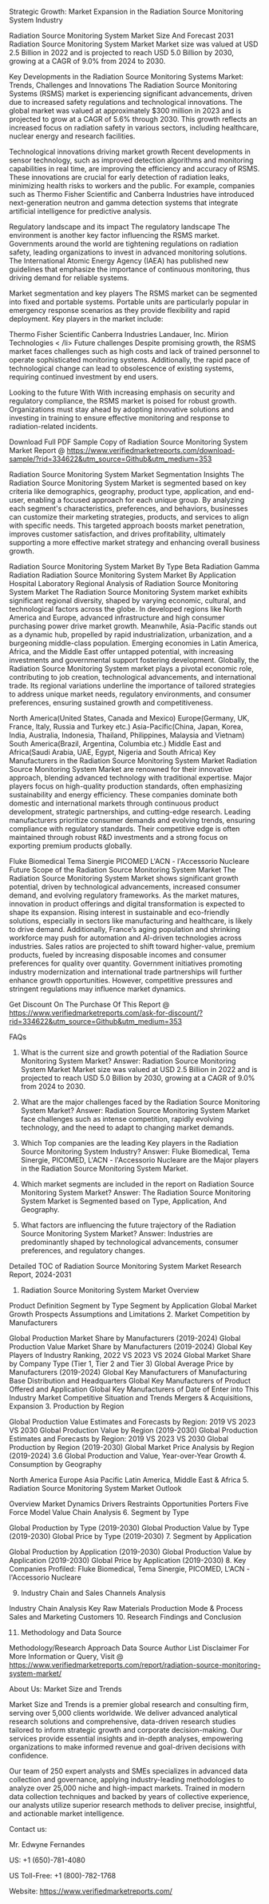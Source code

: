 Strategic Growth: Market Expansion in the Radiation Source Monitoring System Industry


Radiation Source Monitoring System Market Size And Forecast 2031
Radiation Source Monitoring System Market Market size was valued at USD 2.5 Billion in 2022 and is projected to reach USD 5.0 Billion by 2030, growing at a CAGR of 9.0% from 2024 to 2030.

Key Developments in the Radiation Source Monitoring Systems Market: Trends, Challenges and Innovations
The Radiation Source Monitoring Systems (RSMS) market is experiencing significant advancements, driven due to increased safety regulations and technological innovations. The global market was valued at approximately $300 million in 2023 and is projected to grow at a CAGR of 5.6% through 2030. This growth reflects an increased focus on radiation safety in various sectors, including healthcare, nuclear energy and research facilities.

Technological innovations driving market growth
Recent developments in sensor technology, such as improved detection algorithms and monitoring capabilities in real time, are improving the efficiency and accuracy of RSMS. These innovations are crucial for early detection of radiation leaks, minimizing health risks to workers and the public. For example, companies such as Thermo Fisher Scientific and Canberra Industries have introduced next-generation neutron and gamma detection systems that integrate artificial intelligence for predictive analysis.

Regulatory landscape and its impact
The regulatory landscape The environment is another key factor influencing the RSMS market. Governments around the world are tightening regulations on radiation safety, leading organizations to invest in advanced monitoring solutions. The International Atomic Energy Agency (IAEA) has published new guidelines that emphasize the importance of continuous monitoring, thus driving demand for reliable systems.

Market segmentation and key players
The RSMS market can be segmented into fixed and portable systems. Portable units are particularly popular in emergency response scenarios as they provide flexibility and rapid deployment. Key players in the market include:

Thermo Fisher Scientific
Canberra Industries
Landauer, Inc.
Mirion Technologies < /li>
Future challenges
Despite promising growth, the RSMS market faces challenges such as high costs and lack of trained personnel to operate sophisticated monitoring systems. Additionally, the rapid pace of technological change can lead to obsolescence of existing systems, requiring continued investment by end users.

Looking to the future
With With increasing emphasis on security and regulatory compliance, the RSMS market is poised for robust growth. Organizations must stay ahead by adopting innovative solutions and investing in training to ensure effective monitoring and response to radiation-related incidents.

Download Full PDF Sample Copy of Radiation Source Monitoring System Market Report @ https://www.verifiedmarketreports.com/download-sample/?rid=334622&utm_source=Github&utm_medium=353

Radiation Source Monitoring System Market Segmentation Insights
The Radiation Source Monitoring System Market is segmented based on key criteria like demographics, geography, product type, application, and end-user, enabling a focused approach for each unique group. By analyzing each segment's characteristics, preferences, and behaviors, businesses can customize their marketing strategies, products, and services to align with specific needs. This targeted approach boosts market penetration, improves customer satisfaction, and drives profitability, ultimately supporting a more effective market strategy and enhancing overall business growth.

Radiation Source Monitoring System Market By Type
Beta Radiation
Gamma Radiation
Radiation Source Monitoring System Market By Application
Hospital
Laboratory
Regional Analysis of Radiation Source Monitoring System Market
The Radiation Source Monitoring System market exhibits significant regional diversity, shaped by varying economic, cultural, and technological factors across the globe. In developed regions like North America and Europe, advanced infrastructure and high consumer purchasing power drive market growth. Meanwhile, Asia-Pacific stands out as a dynamic hub, propelled by rapid industrialization, urbanization, and a burgeoning middle-class population. Emerging economies in Latin America, Africa, and the Middle East offer untapped potential, with increasing investments and governmental support fostering development. Globally, the Radiation Source Monitoring System market plays a pivotal economic role, contributing to job creation, technological advancements, and international trade. Its regional variations underline the importance of tailored strategies to address unique market needs, regulatory environments, and consumer preferences, ensuring sustained growth and competitiveness.

North America(United States, Canada and Mexico)
Europe(Germany, UK, France, Italy, Russia and Turkey etc.)
Asia-Pacific(China, Japan, Korea, India, Australia, Indonesia, Thailand, Philippines, Malaysia and Vietnam)
South America(Brazil, Argentina, Columbia etc.)
Middle East and Africa(Saudi Arabia, UAE, Egypt, Nigeria and South Africa)
Key Manufacturers in the Radiation Source Monitoring System Market
Radiation Source Monitoring System Market are renowned for their innovative approach, blending advanced technology with traditional expertise. Major players focus on high-quality production standards, often emphasizing sustainability and energy efficiency. These companies dominate both domestic and international markets through continuous product development, strategic partnerships, and cutting-edge research. Leading manufacturers prioritize consumer demands and evolving trends, ensuring compliance with regulatory standards. Their competitive edge is often maintained through robust R&D investments and a strong focus on exporting premium products globally.

Fluke Biomedical
Tema Sinergie
PICOMED
L'ACN - l'Accessorio Nucleare
Future Scope of the Radiation Source Monitoring System Market
The Radiation Source Monitoring System Market shows significant growth potential, driven by technological advancements, increased consumer demand, and evolving regulatory frameworks. As the market matures, innovation in product offerings and digital transformation is expected to shape its expansion. Rising interest in sustainable and eco-friendly solutions, especially in sectors like manufacturing and healthcare, is likely to drive demand. Additionally, France’s aging population and shrinking workforce may push for automation and AI-driven technologies across industries. Sales ratios are projected to shift toward higher-value, premium products, fueled by increasing disposable incomes and consumer preferences for quality over quantity. Government initiatives promoting industry modernization and international trade partnerships will further enhance growth opportunities. However, competitive pressures and stringent regulations may influence market dynamics.

Get Discount On The Purchase Of This Report @ https://www.verifiedmarketreports.com/ask-for-discount/?rid=334622&utm_source=Github&utm_medium=353

FAQs
1. What is the current size and growth potential of the Radiation Source Monitoring System Market?
Answer: Radiation Source Monitoring System Market Market size was valued at USD 2.5 Billion in 2022 and is projected to reach USD 5.0 Billion by 2030, growing at a CAGR of 9.0% from 2024 to 2030.

2. What are the major challenges faced by the Radiation Source Monitoring System Market?
Answer: Radiation Source Monitoring System Market face challenges such as intense competition, rapidly evolving technology, and the need to adapt to changing market demands.

3. Which Top companies are the leading Key players in the Radiation Source Monitoring System Industry?
Answer: Fluke Biomedical, Tema Sinergie, PICOMED, L'ACN - l'Accessorio Nucleare are the Major players in the Radiation Source Monitoring System Market.

4. Which market segments are included in the report on Radiation Source Monitoring System Market?
Answer: The Radiation Source Monitoring System Market is Segmented based on Type, Application, And Geography.

5. What factors are influencing the future trajectory of the Radiation Source Monitoring System Market?
Answer: Industries are predominantly shaped by technological advancements, consumer preferences, and regulatory changes.

Detailed TOC of Radiation Source Monitoring System Market Research Report, 2024-2031
1. Radiation Source Monitoring System Market Overview

Product Definition
Segment by Type
Segment by Application
Global Market Growth Prospects
Assumptions and Limitations
2. Market Competition by Manufacturers

Global Production Market Share by Manufacturers (2019-2024)
Global Production Value Market Share by Manufacturers (2019-2024)
Global Key Players of Industry Ranking, 2022 VS 2023 VS 2024
Global Market Share by Company Type (Tier 1, Tier 2 and Tier 3)
Global Average Price by Manufacturers (2019-2024)
Global Key Manufacturers of Manufacturing Base Distribution and Headquarters
Global Key Manufacturers of Product Offered and Application
Global Key Manufacturers of Date of Enter into This Industry
Market Competitive Situation and Trends
Mergers & Acquisitions, Expansion
3. Production by Region

Global Production Value Estimates and Forecasts by Region: 2019 VS 2023 VS 2030
Global Production Value by Region (2019-2030)
Global Production Estimates and Forecasts by Region: 2019 VS 2023 VS 2030
Global Production by Region (2019-2030)
Global Market Price Analysis by Region (2019-2024) 3.6 Global Production and Value, Year-over-Year Growth
4. Consumption by Geography

North America
Europe
Asia Pacific
Latin America, Middle East & Africa
5. Radiation Source Monitoring System Market Outlook

Overview
Market Dynamics
Drivers
Restraints
Opportunities
Porters Five Force Model
Value Chain Analysis 
6. Segment by Type

Global Production by Type (2019-2030)
Global Production Value by Type (2019-2030)
Global Price by Type (2019-2030)
7. Segment by Application

Global Production by Application (2019-2030)
Global Production Value by Application (2019-2030)
Global Price by Application (2019-2030)
8. Key Companies Profiled: Fluke Biomedical, Tema Sinergie, PICOMED, L'ACN - l'Accessorio Nucleare

9. Industry Chain and Sales Channels Analysis

Industry Chain Analysis
Key Raw Materials
Production Mode & Process
Sales and Marketing
Customers
10. Research Findings and Conclusion

11. Methodology and Data Source

Methodology/Research Approach
Data Source
Author List
Disclaimer
For More Information or Query, Visit @ https://www.verifiedmarketreports.com/report/radiation-source-monitoring-system-market/

About Us: Market Size and Trends

Market Size and Trends is a premier global research and consulting firm, serving over 5,000 clients worldwide. We deliver advanced analytical research solutions and comprehensive, data-driven research studies tailored to inform strategic growth and corporate decision-making. Our services provide essential insights and in-depth analyses, empowering organizations to make informed revenue and goal-driven decisions with confidence.

Our team of 250 expert analysts and SMEs specializes in advanced data collection and governance, applying industry-leading methodologies to analyze over 25,000 niche and high-impact markets. Trained in modern data collection techniques and backed by years of collective experience, our analysts utilize superior research methods to deliver precise, insightful, and actionable market intelligence.

Contact us:

Mr. Edwyne Fernandes

US: +1 (650)-781-4080

US Toll-Free: +1 (800)-782-1768

Website: https://www.verifiedmarketreports.com/
